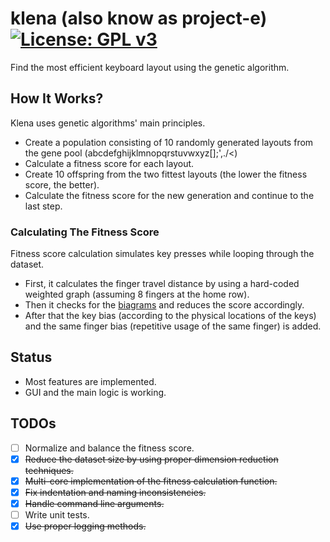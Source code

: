# klena (also know as project-e) [![License: GPL v3](https://img.shields.io/badge/License-GPLv3-blue.svg)](https://www.gnu.org/licenses/gpl-3.0)

Find the most efficient keyboard layout using the genetic algorithm.

## How It Works?
Klena uses genetic algorithms' main principles.
- Create a population consisting of 10 randomly generated layouts from the gene pool (abcdefghijklmnopqrstuvwxyz[];',./<\)
- Calculate a fitness score for each layout.
- Create 10 offspring from the two fittest layouts (the lower the fitness score, the better).
- Calculate the fitness score for the new generation and continue to the last step.

### Calculating The Fitness Score
Fitness score calculation simulates key presses while looping through the dataset.
- First, it calculates the finger travel distance by using a hard-coded weighted graph (assuming 8 fingers at the home row).
- Then it checks for the [biagrams](https://en.wikipedia.org/wiki/Bigram "biagrams") and reduces the score accordingly.
- After that the key bias (according to the physical locations of the keys) and the same finger bias (repetitive usage of the same finger) is added.

## Status
- Most features are implemented.
- GUI and the main logic is working.

## TODOs
- [ ] Normalize and balance the fitness score.
- [x] <s>Reduce the dataset size by using proper dimension reduction techniques.</s>
- [x] <s>Multi-core implementation of the fitness calculation function.</s>
- [x] <s>Fix indentation and naming inconsistencies.</s>
- [x] <s>Handle command line arguments.</s>
- [ ] Write unit tests.
- [x] <s>Use proper logging methods.</s>

